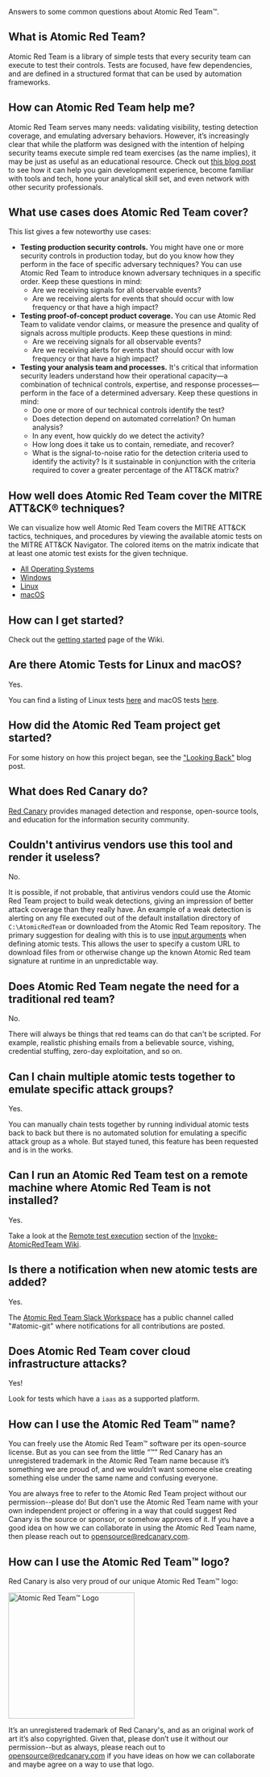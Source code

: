 Answers to some common questions about Atomic Red Team™.

## What is Atomic Red Team?

Atomic Red Team is a library of simple tests that every security team can
execute to test their controls. Tests are focused, have few dependencies, and
are defined in a structured format that can be used by automation frameworks.

## How can Atomic Red Team help me?

Atomic Red Team serves many needs: validating visibility, testing detection
coverage, and emulating adversary behaviors. However, it’s increasingly clear
that while the platform was designed with the intention of helping security
teams execute simple red team exercises (as the name implies), it may be just as
useful as an educational resource. Check
out [this blog post](https://redcanary.com/blog/breaking-into-infosec-atomic-red-team/)
to see how it can help you gain development experience, become familiar with
tools and tech, hone your analytical skill set, and even network with other
security professionals.

## What use cases does Atomic Red Team cover?

This list gives a few noteworthy use cases:

- **Testing production security controls.** You might have one or more
  security controls in production today, but do you know how they perform in the
  face of specific adversary techniques? You can use Atomic Red Team to
  introduce known adversary techniques in a specific order. Keep these questions
  in mind:
  - Are we receiving signals for all observable events?
  - Are we receiving alerts for events that should occur with low frequency or
    that have a high impact?
- **Testing proof-of-concept product coverage.** You can use Atomic Red Team to
  validate vendor claims, or measure the presence and quality of signals across
  multiple products. Keep these questions in mind:
  - Are we receiving signals for all observable events?
  - Are we receiving alerts for events that should occur with low frequency or
    that have a high impact?
- **Testing your analysis team and processes.** It's critical that information
  security leaders understand how their operational capacity—a combination of
  technical controls, expertise, and response processes—perform in the face of a
  determined adversary. Keep these questions in mind:
  - Do one or more of our technical controls identify the test?
  - Does detection depend on automated correlation? On human analysis?
  - In any event, how quickly do we detect the activity?
  - How long does it take us to contain, remediate, and recover?
  - What is the signal-to-noise ratio for the detection criteria used to
    identify the activity? Is it sustainable in conjunction with the criteria
    required to cover a greater percentage of the ATT&CK matrix?

## How well does Atomic Red Team cover the MITRE ATT&CK® techniques?

We can visualize how well Atomic Red Team covers the MITRE ATT&CK tactics,
techniques, and procedures by viewing the available atomic tests on the MITRE
ATT&CK Navigator. The colored items on the matrix indicate that at least one
atomic test exists for the given technique.

- [All Operating Systems](https://mitre-attack.github.io/attack-navigator/#layerURL=https://raw.githubusercontent.com/redcanaryco/atomic-red-team/master/atomics/Indexes/Attack-Navigator-Layers/art-navigator-layer.json)
- [Windows](https://mitre-attack.github.io/attack-navigator/#layerURL=https://raw.githubusercontent.com/redcanaryco/atomic-red-team/master/atomics/Indexes/Attack-Navigator-Layers/art-navigator-layer-windows.json)
- [Linux](https://mitre-attack.github.io/attack-navigator/#layerURL=https://raw.githubusercontent.com/redcanaryco/atomic-red-team/master/atomics/Indexes/Attack-Navigator-Layers/art-navigator-layer-linux.json)
- [macOS](https://mitre-attack.github.io/attack-navigator/#layerURL=https://raw.githubusercontent.com/redcanaryco/atomic-red-team/master/atomics/Indexes/Attack-Navigator-Layers/art-navigator-layer-macos.json)

## How can I get started?

Check out the [getting started](https://github.com/redcanaryco/atomic-red-team/wiki/Getting-started)
page of the Wiki.

## Are there Atomic Tests for Linux and macOS?

Yes.

You can find a listing of Linux
tests [here](https://github.com/redcanaryco/atomic-red-team/blob/master/atomics/Indexes/Indexes-CSV/linux-index.csv)
and macOS
tests [here](https://github.com/redcanaryco/atomic-red-team/blob/master/atomics/Indexes/Indexes-CSV/macos-index.csv).

## How did the Atomic Red Team project get started?

For some history on how this project began, see
the ["Looking Back"](https://redcanary.com/blog/atomic-red-team-1-year-lookback/)
blog post.

## What does Red Canary do?

[Red Canary](https://redcanary.com/) provides managed detection and response,
open-source tools, and education for the information security community.

## Couldn't antivirus vendors use this tool and render it useless?

No.

It is possible, if not probable, that antivirus vendors could use the Atomic Red
Team project to build weak detections, giving an impression of better attack
coverage than they really have. An example of a weak detection is alerting
on any file executed out of the default installation directory of
`C:\AtomicRedTeam` or downloaded from the Atomic Red Team repository. The
primary suggestion for dealing with this is to
use [input arguments](https://github.com/redcanaryco/invoke-atomicredteam/wiki/Specify-Custom-Input-Arguments)
when defining atomic tests. This allows the user to specify a custom URL to
download files from or otherwise change up the known Atomic Red team signature
at runtime in an unpredictable way.

## Does Atomic Red Team negate the need for a traditional red team?

No.

There will always be things that red teams can do that can't be scripted.
For example, realistic phishing emails from a believable source, vishing,
credential stuffing, zero-day exploitation, and so on.

## Can I chain multiple atomic tests together to emulate specific attack groups?

Yes.

You can manually chain tests together by running individual atomic tests back to
back but there is no automated solution for emulating a specific attack group as
a whole. But stayed tuned, this feature has been requested and is in the works.

## Can I run an Atomic Red Team test on a remote machine where Atomic Red Team is not installed?

Yes.

Take a look at
the [Remote test execution](<https://github.com/redcanaryco/invoke-atomicredteam/wiki/Execute-Atomic-Tests-(Remote)>)
section of the [Invoke-AtomicRedTeam Wiki](https://github.com/redcanaryco/invoke-atomicredteam/wiki).

## Is there a notification when new atomic tests are added?

Yes.

The [Atomic Red Team Slack Workspace](https://slack.atomicredteam.io/) has a
public channel called "#atomic-git" where notifications for all contributions
are posted.

## Does Atomic Red Team cover cloud infrastructure attacks?

Yes!

Look for tests which have a `iaas` as a supported platform.

## How can I use the Atomic Red Team™ name?

You can freely use the Atomic Red Team™ software per its open-source license. But as you can see from the little “™” Red
Canary has an unregistered trademark in the Atomic Red Team name because it’s something we are proud of, and we wouldn’t
want someone else creating something else under the same name and confusing everyone.

You are always free to refer to the Atomic Red Team project without our permission--please do! But don’t use the Atomic
Red Team name with your own independent project or offering in a way that could suggest Red Canary is the source or
sponsor, or somehow approves of it. If you have a good idea on how we can collaborate in using the Atomic Red Team name,
then please reach out to [opensource@redcanary.com](mailto:opensource@redcanary.com).

## How can I use the Atomic Red Team™ logo?

Red Canary is also very proud of our unique Atomic Red Team™ logo:

<img src="https://redcanary.com/wp-content/uploads/Atomic-Red-Team-Logo.png" alt="Atomic Red Team™ Logo" width="250"/>

It’s an unregistered trademark of Red Canary's, and as an original work of art it’s also copyrighted. Given that, please
don’t use it without our permission--but as always, please reach out
to [opensource@redcanary.com](mailto:opensource@redcanary.com) if you have ideas on how we can collaborate and maybe
agree on a way to use that logo.
